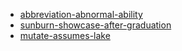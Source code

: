- [abbreviation-abnormal-ability](/从零开始的英语/1.abbreviation-abnormal-ability.md)
- [sunburn-showcase-after-graduation](/从零开始的英语/2.sunburn-showcase-after-graduation.md)
- [mutate-assumes-lake](/从零开始的英语/3.mutate-assumes-lake.md)